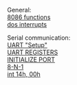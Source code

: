 General:  
[8086 functions](https://www.gabrielececchetti.it/Teaching/CalcolatoriElettronici/Docs/i8086_instruction_set.pdf)  
[dos interrupts](http://www.gabrielececchetti.it/Teaching/CalcolatoriElettronici/Docs/i8086_and_DOS_interrupts.pdf)

Serial communication:  
[UART "Setup"](https://en.wikipedia.org/wiki/Universal_asynchronous_receiver-transmitter#Data_framing)  
[UART REGISTERS](https://www.lammertbies.nl/comm/info/serial-uart)  
[INITIALIZE PORT](https://www.zeepedia.com/read.php?serial_port_programming_serial_communication_assembly_language_programming&b=5&c=14)  
[8-N-1](https://en.wikipedia.org/wiki/8-N-1)  
[int 14h, 00h](http://vitaly_filatov.tripod.com/ng/asm/asm_025.1.html)